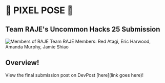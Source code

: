# :man_dancing: PIXEL POSE :man_dancing:
## Team RAJE's Uncommon Hacks 25 Submission

![Members of RAJE](RAJE_members.jpg)
Team RAJE Members: Red Atagi, Eric Harwood, Amanda Murphy, Jamie Shiao

## Overview!
View the final submission post on DevPost [here](link goes here)!
